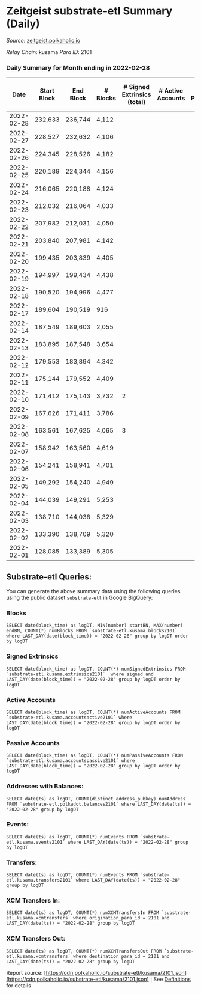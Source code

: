 # Zeitgeist substrate-etl Summary (Daily)

_Source_: [zeitgeist.polkaholic.io](https://zeitgeist.polkaholic.io)

*Relay Chain*: kusama
*Para ID*: 2101



### Daily Summary for Month ending in 2022-02-28


| Date | Start Block | End Block | # Blocks | # Signed Extrinsics (total) | # Active Accounts | # Passive | # New | # Addresses with Balances | # Events | # Transfers | # XCM Transfers In | # XCM Transfers Out | Issues | 
| ---- | ----------- | --------- | -------- | --------------------------- | ----------------- | --------- | ----- | ------------------------- | -------- | ----------- | ------------------ | ------------------- | ------ |
| 2022-02-28 | 232,633 | 236,744 | 4,112 |  |  |  |  | 5 | 16,040 |   |   |   |  |
| 2022-02-27 | 228,527 | 232,632 | 4,106 |  |  |  |  | 5 | 16,319 |   |   |   |  |
| 2022-02-26 | 224,345 | 228,526 | 4,182 |  |  |  |  | 5 | 16,638 |   |   |   |  |
| 2022-02-25 | 220,189 | 224,344 | 4,156 |  |  |  |  | 5 | 16,253 |   |   |   |  |
| 2022-02-24 | 216,065 | 220,188 | 4,124 |  |  |  |  | 5 | 15,664 |   |   |   |  |
| 2022-02-23 | 212,032 | 216,064 | 4,033 |  |  |  |  | 5 | 15,322 |   |   |   |  |
| 2022-02-22 | 207,982 | 212,031 | 4,050 |  |  |  |  | 5 | 15,391 |   |   |   |  |
| 2022-02-21 | 203,840 | 207,981 | 4,142 |  |  |  |  | 5 | 16,068 |   |   |   |  |
| 2022-02-20 | 199,435 | 203,839 | 4,405 |  |  |  |  | 5 | 17,168 |   |   |   |  |
| 2022-02-19 | 194,997 | 199,434 | 4,438 |  |  |  |  | 5 | 17,574 |   |   |   |  |
| 2022-02-18 | 190,520 | 194,996 | 4,477 |  |  |  |  | 5 | 17,816 |   |   |   |  |
| 2022-02-17 | 189,604 | 190,519 | 916 |  |  |  |  | 5 | 3,596 |   |   |   |  |
| 2022-02-14 | 187,549 | 189,603 | 2,055 |  |  |  |  | 5 | 7,401 |   |   |   |  |
| 2022-02-13 | 183,895 | 187,548 | 3,654 |  |  |  |  | 5 | 13,271 |   |   |   |  |
| 2022-02-12 | 179,553 | 183,894 | 4,342 |  |  |  |  | 5 | 16,737 |   |   |   |  |
| 2022-02-11 | 175,144 | 179,552 | 4,409 |  |  |  |  | 5 | 17,347 |   |   |   |  |
| 2022-02-10 | 171,412 | 175,143 | 3,732 | 2 |  |  |  | 5 | 13,492 |   |   |   |  |
| 2022-02-09 | 167,626 | 171,411 | 3,786 |  |  |  |  | 5 | 13,253 |   |   |   |  |
| 2022-02-08 | 163,561 | 167,625 | 4,065 | 3 |  |  |  | 5 | 14,235 |   |   |   |  |
| 2022-02-07 | 158,942 | 163,560 | 4,619 |  |  |  |  |  | 16,167 |   |   |   |  |
| 2022-02-06 | 154,241 | 158,941 | 4,701 |  |  |  |  |  | 16,456 |   |   |   |  |
| 2022-02-05 | 149,292 | 154,240 | 4,949 |  |  |  |  |  | 17,325 |   |   |   |  |
| 2022-02-04 | 144,039 | 149,291 | 5,253 |  |  |  |  |  | 18,389 |   |   |   |  |
| 2022-02-03 | 138,710 | 144,038 | 5,329 |  |  |  |  |  | 18,655 |   |   |   |  |
| 2022-02-02 | 133,390 | 138,709 | 5,320 |  |  |  |  |  | 18,623 |   |   |   |  |
| 2022-02-01 | 128,085 | 133,389 | 5,305 |  |  |  |  |  | 18,568 |   |   |   |  |

## Substrate-etl Queries:
You can generate the above summary data using the following queries using the public dataset `substrate-etl` in Google BigQuery:


### Blocks
```
SELECT date(block_time) as logDT, MIN(number) startBN, MAX(number) endBN, COUNT(*) numBlocks FROM `substrate-etl.kusama.blocks2101`  where LAST_DAY(date(block_time)) = "2022-02-28" group by logDT order by logDT
```


### Signed Extrinsics
```
SELECT date(block_time) as logDT, COUNT(*) numSignedExtrinsics FROM `substrate-etl.kusama.extrinsics2101`  where signed and LAST_DAY(date(block_time)) = "2022-02-28" group by logDT order by logDT
```


### Active Accounts
```
SELECT date(block_time) as logDT, COUNT(*) numActiveAccounts FROM `substrate-etl.kusama.accountsactive2101` where LAST_DAY(date(block_time)) = "2022-02-28" group by logDT order by logDT
```


### Passive Accounts
```
SELECT date(block_time) as logDT, COUNT(*) numPassiveAccounts FROM `substrate-etl.kusama.accountspassive2101` where LAST_DAY(date(block_time)) = "2022-02-28" group by logDT order by logDT
```


### Addresses with Balances:
```
SELECT date(ts) as logDT, COUNT(distinct address_pubkey) numAddress FROM `substrate-etl.polkadot.balances2101` where LAST_DAY(date(ts)) = "2022-02-28" group by logDT
```


### Events:
```
SELECT date(ts) as logDT, COUNT(*) numEvents FROM `substrate-etl.kusama.events2101` where LAST_DAY(date(ts)) = "2022-02-28" group by logDT
```


### Transfers:
```
SELECT date(ts) as logDT, COUNT(*) numEvents FROM `substrate-etl.kusama.transfers2101` where LAST_DAY(date(ts)) = "2022-02-28" group by logDT
```


### XCM Transfers In:
```
SELECT date(ts) as logDT, COUNT(*) numXCMTransfersIn FROM `substrate-etl.kusama.xcmtransfers` where origination_para_id = 2101 and LAST_DAY(date(ts)) = "2022-02-28" group by logDT
```


### XCM Transfers Out:
```
SELECT date(ts) as logDT, COUNT(*) numXCMTransfersOut FROM `substrate-etl.kusama.xcmtransfers` where destination_para_id = 2101 and LAST_DAY(date(ts)) = "2022-02-28" group by logDT
```



Report source: [https://cdn.polkaholic.io/substrate-etl/kusama/2101.json](https://cdn.polkaholic.io/substrate-etl/kusama/2101.json) | See [Definitions](/DEFINITIONS.md) for details
